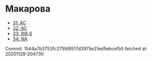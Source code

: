# Макарова
- [31: AC](31.md)
- [32: AC](32.md)
- [33: WA 6](33.md)
- [34: NA](34.md)

Commit: 1544a7b3753fc275fd8517d3975e21ed5ebcefb5
 fetched at: 20201129-204730
